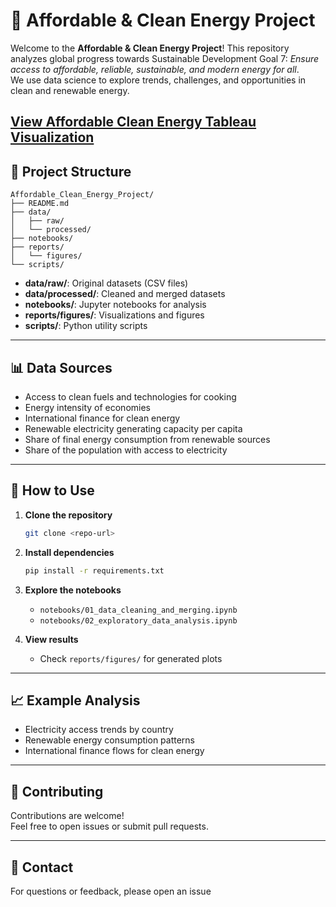 # 🌱 Affordable & Clean Energy Project

Welcome to the **Affordable & Clean Energy Project**! This repository analyzes global progress towards Sustainable Development Goal 7: _Ensure access to affordable, reliable, sustainable, and modern energy for all_.  
We use data science to explore trends, challenges, and opportunities in clean and renewable energy.

[View Affordable Clean Energy Tableau Visualization](https://public.tableau.com/views/Affordable_Clean_Energy_viz/Page5?:language=en-US&:sid=&:redirect=auth&:display_count=n&:origin=viz_share_link)
---

## 📁 Project Structure

```
Affordable_Clean_Energy_Project/
├── README.md
├── data/
│   ├── raw/
│   └── processed/
├── notebooks/
├── reports/
│   └── figures/
└── scripts/
```

- **data/raw/**: Original datasets (CSV files)
- **data/processed/**: Cleaned and merged datasets
- **notebooks/**: Jupyter notebooks for analysis
- **reports/figures/**: Visualizations and figures
- **scripts/**: Python utility scripts

---

## 📊 Data Sources

- Access to clean fuels and technologies for cooking
- Energy intensity of economies
- International finance for clean energy
- Renewable electricity generating capacity per capita
- Share of final energy consumption from renewable sources
- Share of the population with access to electricity

---

## 🚀 How to Use

1. **Clone the repository**  
   ```bash
   git clone <repo-url>
   ```

2. **Install dependencies**  
   ```bash
   pip install -r requirements.txt
   ```

3. **Explore the notebooks**  
   - `notebooks/01_data_cleaning_and_merging.ipynb`  
   - `notebooks/02_exploratory_data_analysis.ipynb`

4. **View results**  
   - Check `reports/figures/` for generated plots

---

## 📈 Example Analysis

- Electricity access trends by country
- Renewable energy consumption patterns
- International finance flows for clean energy

---

## 🤝 Contributing

Contributions are welcome!  
Feel free to open issues or submit pull requests.

---

## 📧 Contact

For questions or feedback, please open an issue
